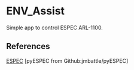 # ENV_Assist
Simple app to control ESPEC ARL-1100.


## References
[ESPEC]
[pyESPEC from Github:jmbattle/pyESPEC]

[ESPEC]: http://www.espec.co.jp/english/products/env-test/sh/
[pyESPEC]: https://github.com/jmbattle/pyESPEC